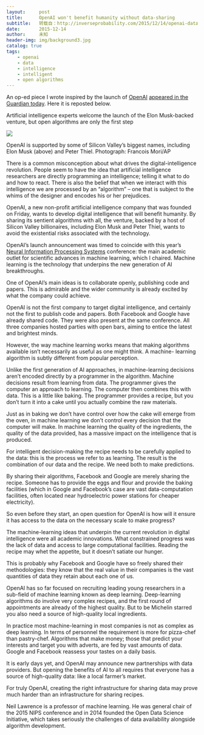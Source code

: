 ```yaml
---
layout:     post
title:      OpenAI won't benefit humanity without data-sharing
subtitle:   转载自：http://inverseprobability.com/2015/12/14/openai-data-sharing
date:       2015-12-14
author:     未知
header-img: img/background3.jpg
catalog: true
tags:
    - openai
    - data
    - intelligence
    - intelligent
    - open algorithms
---
```


An op-ed piece I wrote inspired by the launch of [OpenAI](https://openai.com/blog/introducing-openai) [appeared in the Guardian today](http://www.theguardian.com/media-network/2015/dec/14/openai-benefit-humanity-data-sharing-elon-musk-peter-thiel). Here it is reposted below.

Artificial intelligence experts welcome the launch of the Elon
Musk-backed venture, but open algorithms are only the first step

![](https://i.guim.co.uk/img/media/c8966a340f4b281deaa7c0ad831674d303289253/0_27_5184_3112/master/5184.jpg?w=300&q=85&auto=format&sharp=10&s=aed131fb17ea57dc3dff29c2d8d42739)


OpenAI is supported by some of Silicon Valley’s biggest names, including
Elon Musk (above) and Peter Thiel. Photograph: Francois Mori/AP

There is a common misconception about what drives the
digital-intelligence revolution. People seem to have the idea that
artificial intelligence researchers are directly programming an
intelligence; telling it what to do and how to react. There is also
the belief that when we interact with this intelligence we are
processed by an “algorithm” – one that is subject to the whims of the
designer and encodes his or her prejudices.

OpenAI, a new non-profit artificial intelligence company that was
founded
on Friday, wants to develop digital intelligence that will benefit
humanity. By sharing its sentient algorithms with all, the venture,
backed by a host of Silicon Valley billionaires, including Elon Musk and
Peter Thiel, wants to avoid the existential
risks
associated with the technology.

OpenAI’s launch announcement was timed to coincide with this year’s
[Neural Information Processing Systems](https://nips.cc/) conference:
the main academic outlet for scientific advances in machine learning,
which I chaired. Machine learning is the technology that underpins the
new generation of AI breakthroughs.

One of OpenAI’s main ideas is to collaborate openly, publishing code and
papers. This is admirable and the wider community is already excited by
what the company could achieve.

OpenAI is not the first company to target digital intelligence, and
certainly not the first to publish code and papers. Both Facebook and
Google have already shared code. They were also
present at the same conference. All three companies hosted parties with
open bars, aiming to entice the latest and brightest minds.

However, the way machine learning works means that making algorithms
available isn’t necessarily as useful as one might think. A machine-
learning algorithm is subtly different from popular perception.

Unlike the first generation of AI approaches, in machine-learning
decisions aren’t encoded directly by a programmer in the algorithm.
Machine decisions result from learning from data. The programmer gives
the computer an approach to learning. The computer then combines this
with data. This is a little like baking. The programmer provides a
recipe, but you don’t turn it into a cake until you actually combine the
raw materials.

Just as in baking we don’t have control over how the cake will emerge
from the oven, in machine learning we don’t control every decision that
the computer will make. In machine learning the quality of the
ingredients, the quality of the data provided, has a massive impact on
the intelligence that is produced.

For intelligent decision-making the recipe needs to be carefully applied
to the data: this is the process we refer to as learning. The result is
the combination of our data and the recipe. We need both to make
predictions.

By sharing their algorithms, Facebook and Google are merely sharing the
recipe. Someone has to provide the eggs and flour and provide the baking
facilities (which in Google and Facebook’s
case
are vast data-computation facilities, often located near hydroelectric
power stations for cheaper electricity).

So even before they start, an open question for OpenAI is how will it
ensure it has access to the data on the necessary scale to make
progress?

The machine-learning ideas that underpin the current revolution in
digital intelligence were all academic innovations. What constrained
progress was the lack of data and access to large computational
facilities. Reading the recipe may whet the appetite, but it doesn’t
satiate our hunger.

This is probably why Facebook and Google have so freely shared their
methodologies: they know that the real value in their companies is the
vast quantities of data they retain about each one of us.

OpenAI has so far focused on recruiting leading young researchers in a
sub-field of machine learning known as deep learning. Deep-learning
algorithms do involve very complex recipes, and the first round of
appointments are already of the highest quality. But to be Michelin
starred you also need a source of high-quality local ingredients.

In practice most machine-learning in most companies is not as complex as
deep learning. In terms of personnel the requirement is more for
pizza-chef than pastry-chef. Algorithms that make money; those that
predict your interests and target you with adverts, are fed by vast
amounts of data. Google and Facebook reassess your tastes on a daily
basis.

It is early days yet, and OpenAI may announce new partnerships with data
providers. But opening the benefits of AI to all requires that everyone
has a source of high-quality data: like a local farmer’s market.

For truly OpenAI, creating the right infrastructure for sharing data may
prove much harder than an infrastructure for sharing recipes.

Neil Lawrence is a professor of machine learning. He was general chair
of the 2015 NIPS conference and in 2014 founded the Open Data Science
Initiative, which takes seriously the challenges of data availability
alongside algorithm development.
